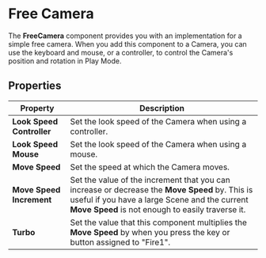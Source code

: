 # Free Camera

The **FreeCamera** component provides you with an implementation for a simple free camera. When you add this component to a Camera, you can use the keyboard and mouse, or a controller, to control the Camera's position and rotation in Play Mode.

## Properties

| **Property**              | **Description**                                              |
| ------------------------- | ------------------------------------------------------------ |
| **Look Speed Controller** | Set the look speed of the Camera when using a controller.    |
| **Look Speed Mouse**      | Set the look speed of the Camera when using a mouse.         |
| **Move Speed**            | Set the speed at which the Camera moves.                     |
| **Move Speed Increment**  | Set the value of the increment that you can increase or decrease the **Move Speed** by. This is useful if you have a large Scene and the current **Move Speed** is not enough to easily traverse it. |
| **Turbo**                 | Set the value that this component multiplies the **Move Speed** by when you press the key or button assigned to "Fire1". |

